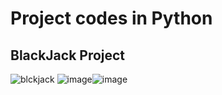 # Project codes in Python

## BlackJack Project

![blckjack](https://user-images.githubusercontent.com/120945994/231858251-cb999703-0dc2-4adc-a610-5993b1c69e88.png)
![image](https://user-images.githubusercontent.com/120945994/231858475-d1854019-fbd0-4a06-9b5e-a3d0c5fa4260.png)![image](https://user-images.githubusercontent.com/120945994/231858601-876fff90-207a-4be4-aa8d-7ca65623a87a.png)




